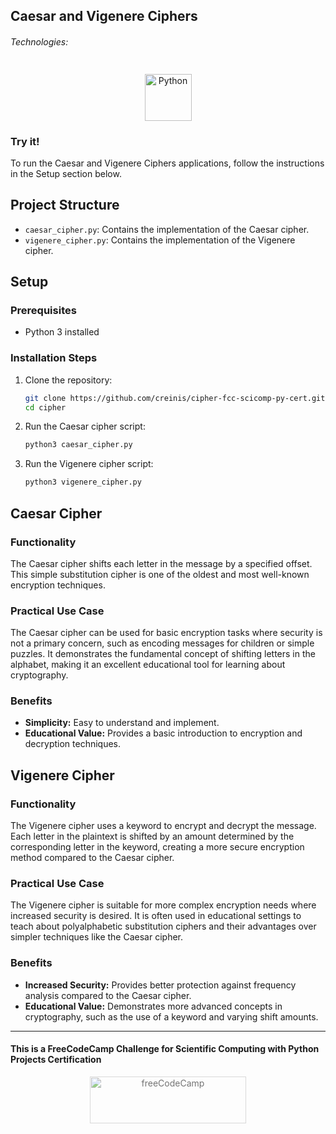 ## Caesar and Vigenere Ciphers

###### Technologies:
<p align="center">
<img src="https://img.icons8.com/color/75/000000/python.png" width="75" height="75" alt="Python" style="margin: 10px 15px 0 15px;" />
</p>

### Try it!

To run the Caesar and Vigenere Ciphers applications, follow the instructions in the Setup section below.

## Project Structure

- `caesar_cipher.py`: Contains the implementation of the Caesar cipher.
- `vigenere_cipher.py`: Contains the implementation of the Vigenere cipher.

## Setup

### Prerequisites

- Python 3 installed

### Installation Steps

1. Clone the repository:
   ```bash
   git clone https://github.com/creinis/cipher-fcc-scicomp-py-cert.git
   cd cipher

2. Run the Caesar cipher script:
   ```bash
   python3 caesar_cipher.py
   ```

3. Run the Vigenere cipher script:
   ```bash
   python3 vigenere_cipher.py
   ```

## Caesar Cipher

### Functionality

The Caesar cipher shifts each letter in the message by a specified offset. This simple substitution cipher is one of the oldest and most well-known encryption techniques.

### Practical Use Case

The Caesar cipher can be used for basic encryption tasks where security is not a primary concern, such as encoding messages for children or simple puzzles. It demonstrates the fundamental concept of shifting letters in the alphabet, making it an excellent educational tool for learning about cryptography.

### Benefits

- **Simplicity:** Easy to understand and implement.
- **Educational Value:** Provides a basic introduction to encryption and decryption techniques.

## Vigenere Cipher

### Functionality

The Vigenere cipher uses a keyword to encrypt and decrypt the message. Each letter in the plaintext is shifted by an amount determined by the corresponding letter in the keyword, creating a more secure encryption method compared to the Caesar cipher.

### Practical Use Case

The Vigenere cipher is suitable for more complex encryption needs where increased security is desired. It is often used in educational settings to teach about polyalphabetic substitution ciphers and their advantages over simpler techniques like the Caesar cipher.

### Benefits

- **Increased Security:** Provides better protection against frequency analysis compared to the Caesar cipher.
- **Educational Value:** Demonstrates more advanced concepts in cryptography, such as the use of a keyword and varying shift amounts.

---
#### This is a FreeCodeCamp Challenge for Scientific Computing with Python Projects Certification
<p align="center">
<img src="https://cdn.freecodecamp.org/platform/universal/fcc_primary.svg" width="250" height="75" alt="freeCodeCamp" style="margin: 0 15px; opacity: 0.6" />
</p>
